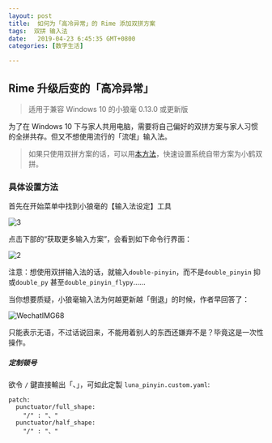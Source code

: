 ```yaml
---
layout: post
title:  如何为「高冷异常」的 Rime 添加双拼方案
tags:  双拼 输入法
date:   2019-04-23 6:45:35 GMT+0800
categories: [数字生活] 

---
```


## Rime 升级后变的「高冷异常」

> 适用于兼容 Windows 10 的小狼毫 0.13.0 或更新版

为了在 Windows 10 下与家人共用电脑，需要将自己偏好的双拼方案与家人习惯的全拼共存。但又不想使用流行的「流氓」输入法。

> 如果只使用双拼方案的话，可以用[本方法](https://ifttl.com/add-flypy-to-win10-microsoft-pinyin-and-other-configuration/)，快速设置系统自带方案为小鹤双拼。

### 具体设置方法

首先在开始菜单中找到小狼毫的【输入法设定】工具

![3](https://ws4.sinaimg.cn/large/006tNc79ly1g2c7ugtm44j30d809ct8q.jpg)

点击下部的“获取更多输入方案”，会看到如下命令行界面：

![2](https://ws4.sinaimg.cn/large/006tNc79ly1g2c7uxutsbj30ht02zmx0.jpg)

注意：想使用双拼输入法的话，就输入`double-pinyin`，而不是`double_pinyin` 抑或`double_py` 甚至`double_pinyin_flypy`…… 

当你想要质疑，小狼毫输入法为何越更新越「倒退」的时候，作者早回答了：

![WechatIMG68](https://ws3.sinaimg.cn/large/006tNc79ly1g2c84elshdj30jj044aa1.jpg)

只能表示无语，不过话说回来，不能用着别人的东西还嫌弃不是？毕竟这是一次性操作。

##### 定制顿号

欲令 `/` 鍵直接輸出「、」，可如此定製 `luna_pinyin.custom.yaml`:

```
patch:
  punctuator/full_shape:
    "/" : "、"
  punctuator/half_shape:
    "/" : "、"
```